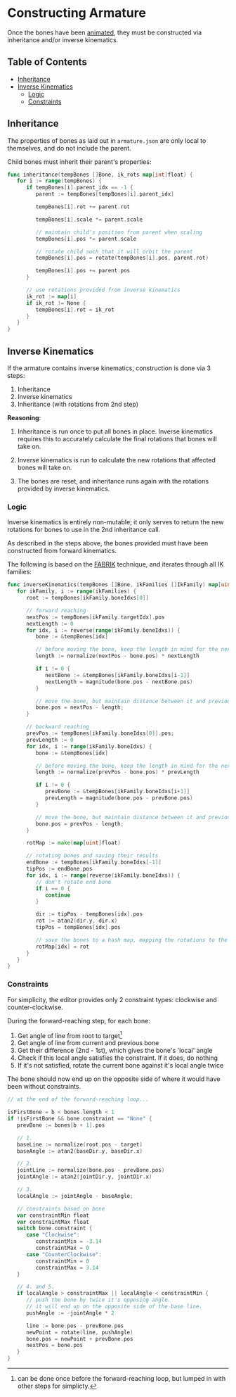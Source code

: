 # Constructing Armature

Once the bones have been [animated](./animating.md), they must be constructed
via inheritance and/or inverse kinematics.

## Table of Contents

- [Inheritance](#inheritance)
- [Inverse Kinematics](#inverse-kinematics)
  - [Logic](#logic)
  - [Constraints](#constraints)

## Inheritance

The properties of bones as laid out in `armature.json` are only local to
themselves, and do not include the parent.

Child bones must inherit their parent's properties:

```go
func inheritance(tempBones []Bone, ik_rots map[int]float) {
   for i := range(tempBones) {
      if tempBones[i].parent_idx == -1 {
         parent := tempBones[tempBones[i].parent_idx]

         tempBones[i].rot += parent.rot

         tempBones[i].scale *= parent.scale

         // maintain child's position from parent when scaling
         tempBones[i].pos *= parent.scale

         // rotate child such that it will orbit the parent
         tempBones[i].pos = rotate(tempBones[i].pos, parent.rot)

         tempBones[i].pos += parent.pos
      }

      // use rotations provided from inverse kinematics
      ik_rot := map[i]
      if ik_rot != None {
         tempBones[i].rot = ik_rot
      }
   }
}
```

## Inverse Kinematics

If the armature contains inverse kinematics, construction is done via 3 steps:

1. Inheritance
2. Inverse kinematics
3. Inheritance (with rotations from 2nd step)

**Reasoning**:

1. Inheritance is run once to put all bones in place. Inverse kinematics
   requires this to accurately calculate the final rotations that bones will
   take on.

2. Inverse kinematics is run to calculate the new rotations that affected bones
   will take on.

3. The bones are reset, and inheritance runs again with the rotations provided
   by inverse kinematics.

### Logic

Inverse kinematics is entirely non-mutable; it only serves to return the new
rotations for bones to use in the 2nd inheritance call.

As described in the steps above, the bones provided must have been constructed
from forward kinematics.

The following is based on the
[FABRIK](https://www.youtube.com/watch?v=NfuO66wsuRg) technique, and iterates
through all IK families:

```go
func inverseKinematics(tempBones []Bone, ikFamilies []IkFamily) map[uint]float {
   for ikFamily, i := range(ikFamilies) {
      root := tempBones[ikFamily.boneIdxs[0]]

      // forward reaching
      nextPos := tempBones[ikFamily.targetIdx].pos
      nextLength := 0
      for idx, i := reverse(range(ikFamily.boneIdxs)) {
         bone := &tempBones[idx]

         // before moving the bone, keep the length in mind for the next bone
         length := normalize(nextPos - bone.pos) * nextLength

         if i != 0 {
            nextBone := &tempBones[ikFamily.boneIdxs[i-1]]
            nextLength = magnitude(bone.pos - nextBone.pos)
         }

         // move the bone, but maintain distance between it and previous bone
         bone.pos = nextPos - length;
      }

      // backward reaching
      prevPos := tempBones[ikFamily.boneIdxs[0]].pos;
      prevLength := 0
      for idx, i := range(ikFamily.boneIdxs) {
         bone := &tempBones[idx]

         // before moving the bone, keep the length in mind for the next bone
         length := normalize(prevPos - bone.pos) * prevLength

         if i != 0 {
            prevBone := &tempBones[ikFamily.boneIdxs[i+1]]
            prevLength = magnitude(bone.pos - prevBone.pos)
         }

         // move the bone, but maintain distance between it and previous bone
         bone.pos = prevPos - length;
      }

      rotMap := make(map[uint]float)

      // rotating bones and saving their results
      endBone := tempBones[ikFamily.boneIdxs[-1]]
      tipPos := endBone.pos
      for idx, i := range(reverse(ikFamily.boneIdxs)) {
         // don't rotate end bone
         if i == 0 {
            continue
         }

         dir := tipPos - tempBones[idx].pos
         rot := atan2(dir.y, dir.x)
         tipPos = tempBones[idx].pos

         // save the bones to a hash map, mapping the rotations to the bone's idx
         rotMap[idx] = rot
      }
   }
}
```

### Constraints

For simplicity, the editor provides only 2 constraint types: clockwise and
counter-clockwise.

During the forward-reaching step, for each bone:

1. Get angle of line from root to target[^1]
2. Get angle of line from current and previous bone
3. Get their difference (2nd - 1st), which gives the bone's 'local' angle
4. Check if this local angle satisfies the constraint. If it does, do nothing
5. If it's not satisfied, rotate the current bone against it's local angle twice

The bone should now end up on the opposite side of where it would have been
without constraints.

```go
// at the end of the forward-reaching loop...

isFirstBone = b < bones.length < 1
if !isFirstBone && bone.constraint == "None" {
   prevBone := bones[b + 1].pos

   // 1.
   baseLine := normalize(root.pos - target)
   baseAngle := atan2(baseDir.y, baseDir.x)

   // 2.
   jointLine := normalize(bone.pos - prevBone.pos)
   jointAngle := atan2(jointDir.y, jointDir.x)

   // 3.
   localAngle := jointAngle - baseAngle;

   // constraints based on bone
   var constraintMin float
   var constraintMax float
   switch bone.constraint {
      case "Clockwise":
         constraintMin = -3.14
         constraintMax = 0
      case "CounterClockwise":
         constraintMin = 0
         constraintMax = 3.14
   }

   // 4. and 5.
   if localAngle > constraintMax || localAngle < constraintMin {
      // push the bone by twice it's opposing angle.
      // it will end up on the opposite side of the base line.
      pushAngle := -jointAngle * 2

      line := bone.pos - prevBone.pos
      newPoint = rotate(line, pushAngle)
      bone.pos = newPoint + prevBone.pos
      nextPos = bone.pos
   }
}
```

[^1]:
    can be done once before the forward-reaching loop, but lumped in with other
    steps for simplicty.
